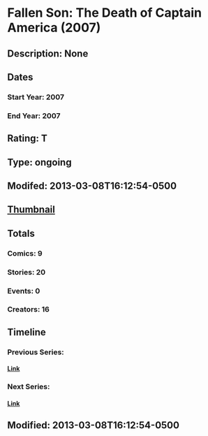 # Fallen Son: The Death of Captain America (2007)
## Description: None
## Dates
### Start Year: 2007
### End Year: 2007
## Rating: T
## Type: ongoing
## Modifed: 2013-03-08T16:12:54-0500
## [Thumbnail](http://i.annihil.us/u/prod/marvel/i/mg/2/f0/513a53d063a86.jpg)
## Totals
### Comics: 9
### Stories: 20
### Events: 0
### Creators: 16
## Timeline
### Previous Series: 
#### [Link]()
### Next Series: 
#### [Link]()
## Modified: 2013-03-08T16:12:54-0500